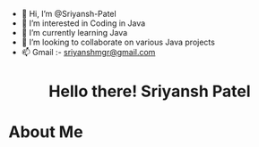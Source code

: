 - 👋 Hi, I’m @Sriyansh-Patel
- 👀 I’m interested in Coding in Java 
- 🌱 I’m currently learning Java
- 💞️ I’m looking to collaborate on various Java projects
- 📫 Gmail :- sriyanshmgr@gmail.com

<!---
Sriyansh-Patel/Sriyansh-Patel is a ✨ special ✨ repository because its `README.md` (this file) appears on your GitHub profile.
You can click the Preview link to take a look at your changes.
--->
<h1 align="center">Hello there! <a ></a href="#about">Sriyansh Patel</a> </h1>

# <div id="about"> About Me </div>

